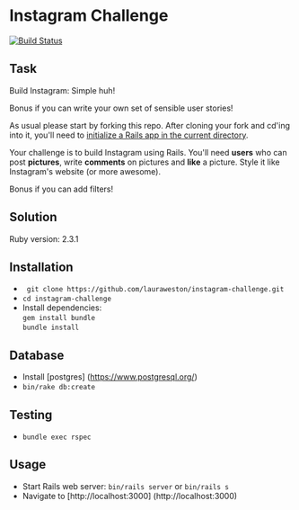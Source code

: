 Instagram Challenge
===================

[![Build Status](https://travis-ci.org/lauraweston/instagram-challenge.svg?branch=master)](https://travis-ci.org/lauraweston/instagram-challenge)

Task
-----

Build Instagram: Simple huh!

Bonus if you can write your own set of sensible user stories!

As usual please start by forking this repo. After cloning your fork and cd'ing into it, you'll need to [initialize a Rails app in the current directory](http://blog.jasonmeridth.com/posts/create-rails-application-in-current-directory/).

Your challenge is to build Instagram using Rails. You'll need **users** who can post **pictures**, write **comments** on pictures and **like** a picture. Style it like Instagram's website (or more awesome).

Bonus if you can add filters!

Solution
--------
Ruby version: 2.3.1

## Installation
- ``` git clone https://github.com/lauraweston/instagram-challenge.git```
- ```cd instagram-challenge```
- Install dependencies:   
```gem install bundle```    
```bundle install```

## Database
- Install [postgres] (https://www.postgresql.org/)
- ```bin/rake db:create```

## Testing
- ```bundle exec rspec```

## Usage
- Start Rails web server: ```bin/rails server``` or ```bin/rails s```
- Navigate to [http://localhost:3000] (http://localhost:3000) 